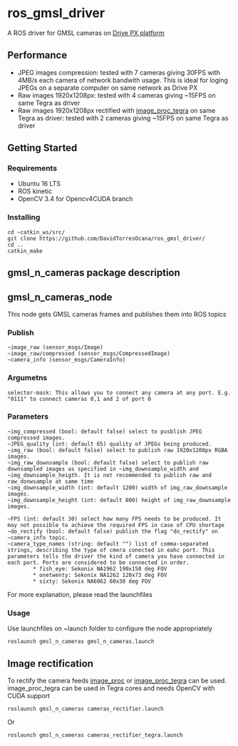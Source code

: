 #  ros_gmsl_driver
A ROS driver for GMSL cameras on [Drive PX platform](https://www.nvidia.com/en-us/self-driving-cars/drive-platform/)

## Performance
* JPEG images compression: tested with 7 cameras giving 30FPS with 4MB/s each camera of network bandwith usage. This is ideal for loging JPEGs on a separate computer on same network as Drive PX
* Raw images 1920x1208px: tested with 4 cameras giving ~15FPS on same Tegra as driver
* Raw images 1920x1208px rectified with [image_proc_tegra](https://github.com/DavidTorresOcana/image_proc_tegra) on same Tegra as driver: tested with 2 cameras giving ~15FPS on same Tegra as driver

## Getting Started

### Requirements

* Ubuntu 16 LTS
* ROS kinetic
* OpenCV 3.4 for Opencv4CUDA branch

### Installing

```
cd ~catkin_ws/src/
git clone https://github.com/DavidTorresOcana/ros_gmsl_driver/
cd ..
catkin_make
```
##  gmsl_n_cameras package description

## gmsl_n_cameras_node
This node gets GMSL cameras frames and publishes them into ROS topics
### Publish
   	~image_raw (sensor_msgs/Image)
	~image_raw/compressed (sensor_msgs/CompressedImage)
	~camera_info (sensor_msgs/CameraInfo)
### Argumetns
	selector-mask: This allows you to connect any camera at any port. E.g. "0111" to connect cameras 0,1 and 2 of port 0
### Parameters
	~img_compressed (bool: default false) select to pusblish JPEG compressed images.
	~JPEG_quality (int: default 65) quality of JPEGs being produced.
	~img_raw (bool: default false) select to publish raw 1920x1208px RGBA images.
	~img_raw_downsample (bool: default false) select to publish raw downsampled images as specified in ~img_downsample_width and ~img_downsample_heigth. It is not recommended to publish raw and raw_donwsample at same time
	~img_downsample_width (int: default 1200) width of img_raw_downsample images.
	~img_downsample_height (int: default 800) height of img_raw_downsample images.

	~FPS (int: default 30) select how many FPS needs to be produced. It may not possible to achieve the required FPS in case of CPU shortage
	~do_rectify (bool: default false) publish the flag "do_rectify" on ~camera_info topic.
	~camera_type_names (string: default "") list of comma-separated strings, describing the type of cmera conected in eahc port. This parameters tells the driver the kind of camera you have connected in each port. Ports are considered to be connected in order.
			* fish_eye: Sekonix NA1962 190x150 deg FOV
			* onetwenty: Sekonix NA1262 120x73 deg FOV
			* sixty: Sekonix NA6062 60x38 deg FOV
For more explanation, please read the launchfiles
### Usage
Use launchfiles on ~launch folder to configure the node appropriately 
```
roslaunch gmsl_n_cameras gmsl_n_cameras.launch
```

## Image rectification
To rectify the camera feeds [image_proc](http://wiki.ros.org/image_proc) or [image_proc_tegra](https://github.com/DavidTorresOcana/image_proc_tegra) can be used. image_proc_tegra can be used in Tegra cores and needs OpenCV with CUDA support

```
roslaunch gmsl_n_cameras cameras_rectifier.launch
```
Or 
```
roslaunch gmsl_n_cameras cameras_rectifier_tegra.launch
```
